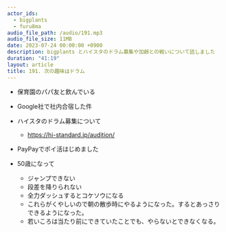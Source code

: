 ```yaml
---
actor_ids:
  - bigplants
  - furu8ma
audio_file_path: /audio/191.mp3
audio_file_size: 11MB
date: 2023-07-24 00:00:00 +0900
description: bigplants とハイスタのドラム募集や加齢との戦いについて話しました
duration: "41:19"
layout: article
title: 191. 次の趣味はドラム
---
```


- 保育園のパパ友と飲んでいる
- Google社で社内合宿した件


- ハイスタのドラム募集について
    - https://hi-standard.jp/audition/
- PayPayでポイ活はじめました

- 50歳になって
    - ジャンプできない
    - 段差を降りられない
    - 全力ダッシュするとコケソウになる
    - これらがくやしいので朝の散歩時にやるようになった。するとあっさりできるようになった。
    - 若いころは当たり前にできていたことでも、やらないとできなくなる。

